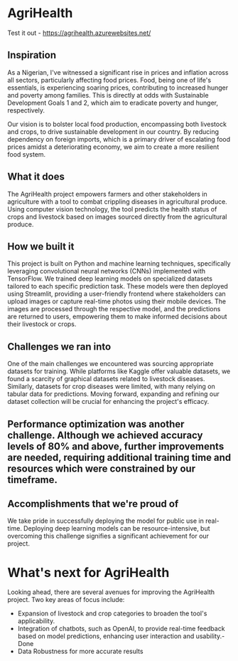 # AgriHealth
Test it out - https://agrihealth.azurewebsites.net/
## Inspiration
As a Nigerian, I've witnessed a significant rise in prices and inflation across all sectors, particularly affecting food prices. Food, being one of life's essentials, is experiencing soaring prices, contributing to increased hunger and poverty among families. This is directly at odds with Sustainable Development Goals 1 and 2, which aim to eradicate poverty and hunger, respectively.

Our vision is to bolster local food production, encompassing both livestock and crops, to drive sustainable development in our country. By reducing dependency on foreign imports, which is a primary driver of escalating food prices amidst a deteriorating economy, we aim to create a more resilient food system.

## What it does
The AgriHealth project empowers farmers and other stakeholders in agriculture with a tool to combat crippling diseases in agricultural produce. Using computer vision technology, the tool predicts the health status of crops and livestock based on images sourced directly from the agricultural produce.

## How we built it
This project is built on Python and machine learning techniques, specifically leveraging convolutional neural networks (CNNs) implemented with TensorFlow. We trained deep learning models on specialized datasets tailored to each specific prediction task. These models were then deployed using Streamlit, providing a user-friendly frontend where stakeholders can upload images or capture real-time photos using their mobile devices. The images are processed through the respective model, and the predictions are returned to users, empowering them to make informed decisions about their livestock or crops.

## Challenges we ran into
One of the main challenges we encountered was sourcing appropriate datasets for training. While platforms like Kaggle offer valuable datasets, we found a scarcity of graphical datasets related to livestock diseases. Similarly, datasets for crop diseases were limited, with many relying on tabular data for predictions. Moving forward, expanding and refining our dataset collection will be crucial for enhancing the project's efficacy.

## Performance optimization was another challenge. Although we achieved accuracy levels of 80% and above, further improvements are needed, requiring additional training time and resources which were constrained by our timeframe.

## Accomplishments that we're proud of
We take pride in successfully deploying the model for public use in real-time. Deploying deep learning models can be resource-intensive, but overcoming this challenge signifies a significant achievement for our project.

# What's next for AgriHealth
Looking ahead, there are several avenues for improving the AgriHealth project. Two key areas of focus include:

- Expansion of livestock and crop categories to broaden the tool's applicability.
- Integration of chatbots, such as OpenAI, to provide real-time feedback based on model predictions, enhancing user interaction and usability.- Done
- Data Robustness for more accurate results

